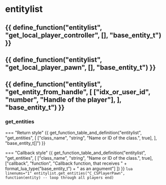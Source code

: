 # entitylist

{{ define_function("entitylist", "get_local_player_controller", [], "base_entity_t") }}
---
{{ define_function("entitylist", "get_local_player_pawn", [], "base_entity_t") }}
---
{{ define_function("entitylist", "get_entity_from_handle", [
    ["idx_or_user_id", "number", "Handle of the player"],
], "base_entity_t") }}
---
### **get_entities**
=== "Return style"
    {{ get_function_table_and_definition("entitylist", "get_entities", [
        ["class_name", "string", "Name or ID of the class.", true],
    ], "base_entity_t[]") }}

=== "Callback style"
    {{ get_function_table_and_definition("entitylist", "get_entities", [
        ["class_name", "string", "Name or ID of the class.", true],
        ["callback", "function", "Callback function, that receives " + format_lua_type("base_entity_t") + " as an argument"]
    ]) }}
    ```lua linenums="1"
    entitylist.get_entities("C_CSPlayerPawn", function(entity)
        -- loop through all players
    end)
    ```